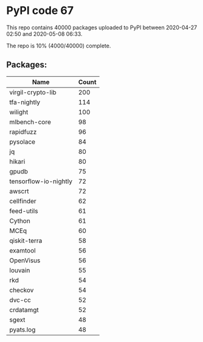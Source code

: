# PyPI code 67

This repo contains 40000 packages uploaded to PyPI between 
2020-04-27 02:50 and 2020-05-08 06:33.

The repo is 10% (4000/40000) complete.

## Packages:

| Name  | Count |
| ----- | ----- |
| virgil-crypto-lib | 200 |
| tfa-nightly | 114 |
| wilight | 100 |
| mlbench-core | 98 |
| rapidfuzz | 96 |
| pysolace | 84 |
| jq | 80 |
| hikari | 80 |
| gpudb | 75 |
| tensorflow-io-nightly | 72 |
| awscrt | 72 |
| cellfinder | 62 |
| feed-utils | 61 |
| Cython | 61 |
| MCEq | 60 |
| qiskit-terra | 58 |
| examtool | 56 |
| OpenVisus | 56 |
| louvain | 55 |
| rkd | 54 |
| checkov | 54 |
| dvc-cc | 52 |
| crdatamgt | 52 |
| sgext | 48 |
| pyats.log | 48 |


